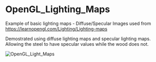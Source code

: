 # OpenGL_Lighting_Maps
Example of basic lighting maps - Diffuse/Specular
Images used from https://learnopengl.com/Lighting/Lighting-maps

Demostrated using diffuse lighting maps and specular lighting maps.
Allowing the steel to have specular values while the wood does not.

![OpenGL_Light_Maps](https://user-images.githubusercontent.com/54217603/103465589-4dca1380-4d0b-11eb-96cb-f60f8d0f8393.gif)
